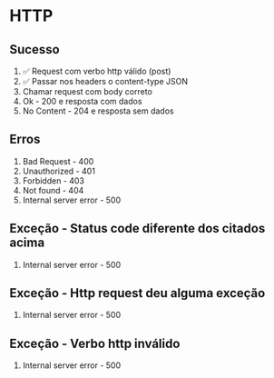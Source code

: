 # HTTP

## Sucesso
1. ✅ Request com verbo http válido (post)
2. ✅ Passar nos headers o content-type JSON
3. Chamar request com body correto
4. Ok - 200 e resposta com dados
5. No Content - 204 e resposta sem dados

## Erros
1. Bad Request - 400
2. Unauthorized - 401
3. Forbidden - 403
4. Not found - 404
5. Internal server error - 500

## Exceção - Status code diferente dos citados acima
1. Internal server error - 500

## Exceção - Http request deu alguma exceção
1. Internal server error - 500

## Exceção - Verbo http inválido
1. Internal server error - 500
